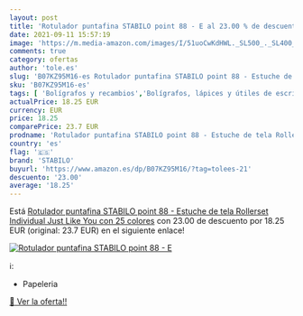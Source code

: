 ```yaml
---
layout: post
title: 'Rotulador puntafina STABILO point 88 - E al 23.00 % de descuento'
date: 2021-09-11 15:57:19
image: 'https://m.media-amazon.com/images/I/51uoCwKdHWL._SL500_._SL400_.jpg'
comments: true
category: ofertas
author: 'tole.es'
slug: 'B07KZ95M16-es Rotulador puntafina STABILO point 88 - Estuche de tela...'
sku: 'B07KZ95M16-es'
tags: [ 'Bolígrafos y recambios','Bolígrafos, lápices y útiles de escritura','Oficina y papelería','Rotuladores de punta fina','rotulador','stabilo', ]
actualPrice: 18.25 EUR
currency: EUR
price: 18.25
comparePrice: 23.7 EUR
prodname: 'Rotulador puntafina STABILO point 88 - Estuche de tela Rollerset Individual Just Like You con 25 colores'
country: 'es'
flag: '🇪🇸'
brand: 'STABILO'
buyurl: 'https://www.amazon.es/dp/B07KZ95M16/?tag=tolees-21'
descuento: '23.00'
average: '18.25'
---
```


Está [Rotulador puntafina STABILO point 88 - Estuche de tela Rollerset Individual Just Like You con 25 colores](https://www.amazon.es/dp/B07KZ95M16/?tag=tolees-21) con 23.00 de descuento por 18.25 EUR (original: 23.7 EUR) en el siguiente enlace!

[![Rotulador puntafina STABILO point 88 - E](https://m.media-amazon.com/images/I/51uoCwKdHWL._SL500_._SL400_.jpg)](https://www.amazon.es/dp/B07KZ95M16/?tag=tolees-21)

ℹ️:

- Papeleria

[🛒 Ver la oferta!!](https://www.amazon.es/dp/B07KZ95M16/?tag=tolees-21)
